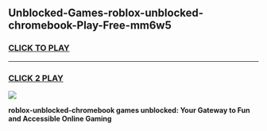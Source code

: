 
## Unblocked-Games-roblox-unblocked-chromebook-Play-Free-mm6w5
<h3>
<a href="https://premium76.site?title=roblox-unblocked-chromebook&ref=21A">CLICK TO PLAY</a></h3>
<hr>

<h3>
<a href="https://premium76.site?title=roblox-unblocked-chromebook&ref=21A">CLICK 2 PLAY</a>
  
</h3>

<a href="https://premium76.site?title=roblox-unblocked-chromebook&ref=21A"><img src="https://clearcache.store/games.png"></a>


**roblox-unblocked-chromebook games unblocked: Your Gateway to Fun and Accessible Online Gaming**
